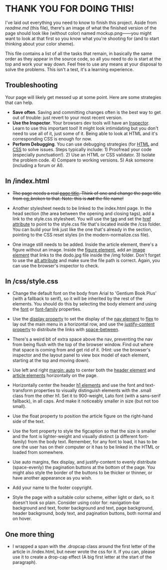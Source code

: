 # THANK YOU FOR DOING THIS!
I've laid out everything you need to know to finish this project. Aside from *readme.md* (this file), there's an image of what the finished version of the page should look like (without color) named mockup.png——you might want to look at that first so you know what you're shooting for (and to start thinking about your color sheme).

This file contains a list of all the tasks that remain, in basically the same order as they appear in the source code, so all you need to do is start at the top and work your way down. Feel free to use any means at your disposal to solve the problems. This isn't a test, it's a learning experience.

## Troubleshooting
Your page will likely get messed up at some point. Here are some strategies that can help. 
+ **Save often**. Saving and committing changes often is the best way to get out of trouble: just revert to your most recent version.
+ **Use the Inspector**. Your browsers dev tools will have an [Inspector](https://firefox-source-docs.mozilla.org/devtools-user/page_inspector/how_to/open_the_inspector/index.html). Learn to use this important tool! It might look intimidating but you don't need to use all of it, just some of it. Being able to look at HTML and it's corresponding CSS is enough for now.
+ **Perform Debugging**. You can use debugging strategies (for [HTML](https://developer.mozilla.org/en-US/docs/Learn_web_development/Core/Structuring_content/Debugging_HTML) and [CSS](https://developer.mozilla.org/en-US/docs/Learn_web_development/Core/Styling_basics/Debugging_CSS) to solve issues. Steps typically include: 1) Proofread your code (especially punctuation!). 2) Use an HTML or CSS validator. 3) Isolate the problem code. 4) Compare to working versions. 5) Ask someone (including a forum or AI).

## In /index.html 
+ ~~The page needs a real [page title](https://developer.mozilla.org/en-US/docs/Web/HTML/Element/title). Think of one and change the page title from eg_broken to that. Note: this is ***not*** the file name!~~

+ Another stylesheet needs to be linked to the index.html page. In the head section (the area between the opening <head> and closing </head> tags), add a link to the style.css stylesheet. You will use the [<link> tag](https://developer.mozilla.org/en-US/docs/Web/HTML/Element/link) and set the [href attribute](https://developer.mozilla.org/en-US/docs/Web/HTML/Element/link#href) to point to the style.css file that's located inside the /css folder. You can build your link just like the one that's already in the <head> section, pointing to the CSS reset styles (in the modern-normalize.css file).

+ One image still needs to be added. Inside the article element, there's a figure without an image. Inside the [figure element](https://developer.mozilla.org/en-US/docs/Web/HTML/Element/figure), add an [image element](https://developer.mozilla.org/en-US/docs/Web/HTML/Element/img) that links to the dodo.jpg file inside the /img folder. Don't forget to use the [alt attribute](https://developer.mozilla.org/en-US/docs/Web/HTML/Element/img#attributes) and make sure the file path is correct. Again, you can use the browser's inspector to check.

## In /css/style.css
+ Change the default font on the body from Arial to 'Gentium Book Plus' (with a fallback to serif), so it will be inherited by the rest of the elements. You should do this by selecting the body element and using the [font](https://developer.mozilla.org/en-US/docs/Web/CSS/font) or [font-family](https://developer.mozilla.org/en-US/docs/Web/CSS/font-family) properties.

+ Use the [display property](https://developer.mozilla.org/en-US/docs/Web/CSS/display) to set the display of the [nav element](https://developer.mozilla.org/en-US/docs/Web/HTML/Element/nav) to [flex](https://developer.mozilla.org/en-US/docs/Web/CSS/flex) to lay out the main menu in a horizontal row, and use the [justify-content property](https://developer.mozilla.org/en-US/docs/Web/CSS/justify-content) to distribute the links with [space-between](https://developer.mozilla.org/en-US/docs/Web/CSS/justify-content#space-between).

+ There's a weird bit of extra space above the nav, preventing the nav from being flush with the top of the browser window. Find out where that space is coming from and get rid of it. (Hint: use the browser's inspector and the layout panel to view box model of each element, starting at the top and moving down).

+ Use left and right [margin: auto](https://developer.mozilla.org/en-US/docs/Web/CSS/margin#more_examples) to center both the [header element](https://developer.mozilla.org/en-US/docs/Web/HTML/Element/header) and [article elements](https://developer.mozilla.org/en-US/docs/Web/HTML/Element/article) horizontally on the page.

+ Horizontally center the header [h1 elements](https://developer.mozilla.org/en-US/docs/Web/HTML/Element/Heading_Elements) and use the font and text-transform properties to visually distinguish elements with the .small class from the other h1. Set it to 900-weight, Lato font (with a sans-serif fallback), in all caps. And make it noticeably smaller in size (but not too small).
 
+ Use the float property to position the article figure on the right-hand side of the text.

+ Use the font property to style the figcaption so that the size is smaller and the font is lighter-weight and visually distinct (a different font-family) from the body text. Remember, for any font to load, it has to be one the user has on their computer or it has to be linked in the HTML or loaded from somewhere.

+ Use auto margins, flex display, and justify-content to evenly distribute (space-evenly) the pagination buttons at the bottom of the page. You might also style the border of the buttons to be thicker or thinner, or have another appearance as you wish.

+ Add your name to the footer copyright.

+ Style the page with a suitable color scheme, either light or dark, so it doesn't look so plain. Consider using color for: navigation-bar background and text, footer background and text, page background, header background, body text, and pagination buttons, both normal and on hover.

## One more thing
+ I wrapped a span with the .dropcap class around the first letter of the article in /index.html, but never wrote the css for it. If you can, please use it to create a drop-cap effect (A big first letter at the start of the paragraph).
